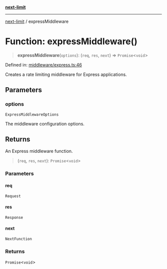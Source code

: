 [**next-limit**](../README.md)

***

[next-limit](../README.md) / expressMiddleware

# Function: expressMiddleware()

> **expressMiddleware**(`options`): (`req`, `res`, `next`) => `Promise`\<`void`\>

Defined in: [middleware/express.ts:46](https://github.com/saoudi-h/next-limit/blob/364f5bf04c9ecd59b43c48876b352d3650948f61/src/middleware/express.ts#L46)

Creates a rate limiting middleware for Express applications.

## Parameters

### options

`ExpressMiddlewareOptions`

The middleware configuration options.

## Returns

An Express middleware function.

> (`req`, `res`, `next`): `Promise`\<`void`\>

### Parameters

#### req

`Request`

#### res

`Response`

#### next

`NextFunction`

### Returns

`Promise`\<`void`\>
